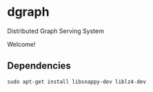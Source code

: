 # dgraph
Distributed Graph Serving System

Welcome!

## Dependencies
```
sudo apt-get install libsnappy-dev liblz4-dev
```
